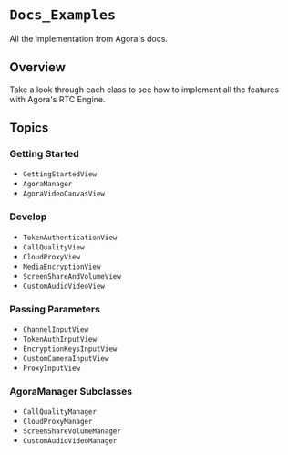 # ``Docs_Examples``

All the implementation from Agora's docs.

## Overview

Take a look through each class to see how to implement all the features with Agora's RTC Engine.

## Topics

### Getting Started

- ``GettingStartedView``
- ``AgoraManager``
- ``AgoraVideoCanvasView``

### Develop

- ``TokenAuthenticationView``
- ``CallQualityView``
- ``CloudProxyView``
- ``MediaEncryptionView``
- ``ScreenShareAndVolumeView``
- ``CustomAudioVideoView``

### Passing Parameters

- ``ChannelInputView``
- ``TokenAuthInputView``
- ``EncryptionKeysInputView``
- ``CustomCameraInputView``
- ``ProxyInputView``

### AgoraManager Subclasses

- ``CallQualityManager``
- ``CloudProxyManager``
- ``ScreenShareVolumeManager``
- ``CustomAudioVideoManager``

